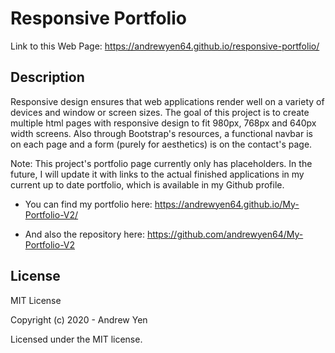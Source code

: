 # Responsive Portfolio

Link to this Web Page: <https://andrewyen64.github.io/responsive-portfolio/>

## Description

Responsive design ensures that web applications render well on a variety of devices and window or screen sizes.
The goal of this project is to create multiple html pages with responsive design to fit 980px, 768px and 640px width screens.
Also through Bootstrap's resources, a functional navbar is on each page and a form (purely for aesthetics) is on the contact's page.

Note: This project's portfolio page currently only has placeholders. In the future, I will update it with links to the actual finished applications in my current up to date portfolio, which is available in my Github profile.

* You can find my portfolio here: <https://andrewyen64.github.io/My-Portfolio-V2/>

* And also the repository here: <https://github.com/andrewyen64/My-Portfolio-V2>

## License

MIT License

Copyright (c) 2020 - Andrew Yen

Licensed under the MIT license.
